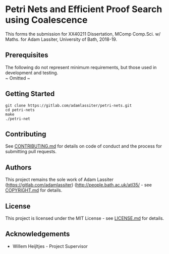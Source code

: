# Petri Nets and Efficient Proof Search using Coalescence
This forms the submission for XX40211 Dissertation, MComp Comp.Sci. w/ Maths. for Adam Lassiter, University of Bath, 2018-19.

## Prerequisites
The following do not represent minimum requirements, but those used in development and testing.  
~ Omitted ~

## Getting Started
```
git clone https://gitlab.com/adamlassiter/petri-nets.git
cd petri-nets
make
./petri-net
```

## Contributing
See [CONTRIBUTING.md](CONTRIBUTING.md) for details on code of conduct and the process for submitting pull requests.

## Authors
This project remains the sole work of Adam Lassiter (https://gitlab.com/adamlassiter) (http://people.bath.ac.uk/atl35/ - see [COPYRIGHT.md](COPYRIGHT.md) for details.

## License
This project is licensed under the MIT License - see [LICENSE.md](LICENSE.md) for details.

## Acknowledgements
* Willem Heijltjes - Project Supervisor

